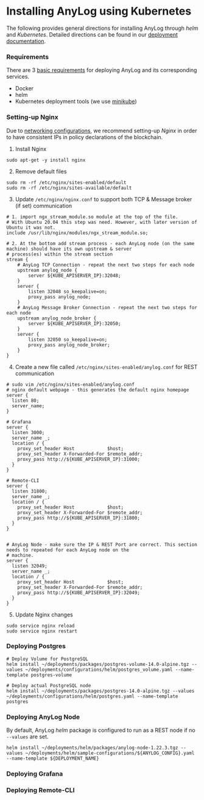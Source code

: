 # Installing AnyLog using Kubernetes 

The following provides general directions for installing AnyLog through _helm_ and _Kubernetes_. Detailed directions
can be found in our [deployment documentation](https://github.com/AnyLog-co/documentation/tree/os-dev/deployments). 

### Requirements 
There are 3 [basic requirements](https://github.com/AnyLog-co/documentation/blob/os-dev/deployments/Kubernetes/Prerequisites.md) 
for deploying AnyLog and its corresponding services.
* Docker 
* helm
* Kubernetes deployment tools (we use [minikube](https://minikube.sigs.k8s.io/docs/start/)) 

### Setting-up Nginx
Due to [networking configurations](https://github.com/AnyLog-co/documentation/blob/os-dev/deployments/Kubernetes/Networking.md), 
we recommend setting-up _Nginx_ in order to have consistent IPs in policy declarations of the blockchain.    
1. Install Nginx 
```shell 
sudo apt-get -y install nginx
```

2. Remove default files
```shell
sudo rm -rf /etc/nginx/sites-enabled/default 
sudo rm -rf /etc/nginx/sites-available/default
```

3. Update `/etc/nginx/nginx.conf` to support both TCP & Message broker (if set) communication 
```shell
# 1. import ngx_stream_module.so module at the top of the file.
# With Ubuntu 20.04 this step was need. However, with later version of Ubuntu it was not. 
include /usr/lib/nginx/modules/ngx_stream_module.so;

# 2. At the bottom add stream process - each AnyLog node (on the same machine) should have its own upstream & server 
# process(es) within the stream section
stream {
    # AnyLog TCP Connection - repeat the next two steps for each node
    upstream anylog_node {
        server ${KUBE_APISERVER_IP}:32048;
    }
    server {
        listen 32048 so_keepalive=on;
        proxy_pass anylog_node;
    }
    # AnyLog Message Broker Connection - repeat the next two steps for each node 
    upstream anylog_node_broker {
        server ${KUBE_APISERVER_IP}:32050;
    }
    server {
        listen 32050 so_keepalive=on;
        proxy_pass anylog_node_broker;
    }
}
```

4. Create a new file called `/etc/nginx/sites-enabled/anylog.conf` for REST communication
```shell
# sudo vim /etc/nginx/sites-enabled/anylog.conf 
# nginx default webpage - this generates the default nginx homepage 
server {
  listen 80;
  server_name;
}

# Grafana 
server {
  listen 3000;
  server_name _;
  location / {
    proxy_set_header Host            $host;
    proxy_set_header X-Forwarded-For $remote_addr;
    proxy_pass http://${KUBE_APISERVER_IP}:31000;
  }
}

# Remote-CLI
server {
  listen 31800;
  server_name _;
  location / {
    proxy_set_header Host            $host;
    proxy_set_header X-Forwarded-For $remote_addr;
    proxy_pass http://${KUBE_APISERVER_IP}:31800;
  }
}


# AnyLog Node - make sure the IP & REST Port are correct. This section needs to repeated for each AnyLog node on the 
# machine. 
server {
  listen 32049;
  server_name _;
  location / {
    proxy_set_header Host            $host;
    proxy_set_header X-Forwarded-For $remote_addr;
    proxy_pass http://${KUBE_APISERVER_IP}:32049;
  }
}
```

5. Update Nginx changes 
```shell
sudo service nginx reload 
sudo service nginx restart 
```

### Deploying Postgres
```shell
# Deploy Volume for PostgreSQL  
helm install ~/deployments/packages/postgres-volume-14.0-alpine.tgz --values ~/deployments/configurations/helm/postgres_volume.yaml --name-template postgres-volume 

# Deploy actual PostgreSQL node 
helm install ~/deployments/packages/postgres-14.0-alpine.tgz --values ~/deployments/configurations/helm/postgres.yaml --name-template postgres
```

### Deploying AnyLog Node
By default, AnyLog _helm_ package is configured to run as a REST node if no `--values` are set.  
```shell
helm install ~/deployments/helm/packages/anylog-node-1.22.3.tgz --values ~/deployments/helm/sample-configurations/${ANYLOG_CONFIG}.yaml --name-template ${DEPLOYMENT_NAME}
```

### Deploying Grafana 

### Deploying Remote-CLI 
